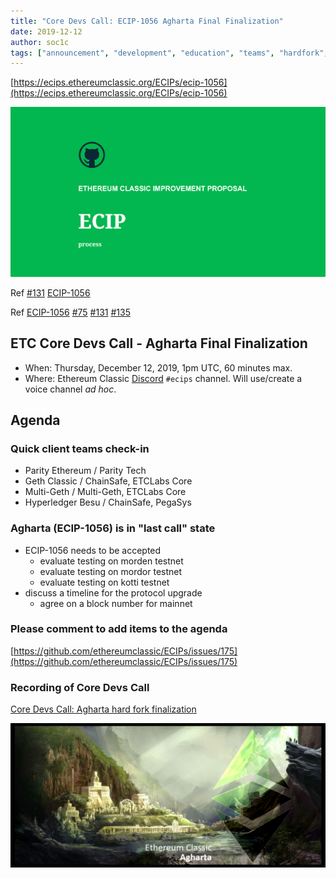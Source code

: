 ```yaml
---
title: "Core Devs Call: ECIP-1056 Agharta Final Finalization"
date: 2019-12-12
author: soc1c
tags: ["announcement", "development", "education", "teams", "hardfork", "media"]
---
```


[https://ecips.ethereumclassic.org/ECIPs/ecip-1056](https://ecips.ethereumclassic.org/ECIPs/ecip-1056)

![ETC Core Devs Call - Agharta Final Finalization](./ethereum_classic_ecip_wallpaper.png)

Ref [#131](https://github.com/ethereumclassic/ECIPs/issues/131) [ECIP-1056](https://github.com/ethereumclassic/ECIPs/blob/master/_specs/ecip-1056.md)

Ref [ECIP-1056](https://ecips.ethereumclassic.org/ECIPs/ecip-1056) [#75](https://github.com/ethereumclassic/ECIPs/pull/75) [#131](https://github.com/ethereumclassic/ECIPs/issues/131) [#135](https://github.com/ethereumclassic/ECIPs/issues/135)

## ETC Core Devs Call - Agharta Final Finalization

* When: Thursday, December 12, 2019, 1pm UTC, 60 minutes max.
* Where: Ethereum Classic [Discord](https://discord.gg/hQs894U) `#ecips` channel. Will use/create a voice channel *ad hoc*.

## Agenda

### Quick client teams check-in

* Parity Ethereum / Parity Tech
* Geth Classic / ChainSafe, ETCLabs Core
* Multi-Geth / Multi-Geth, ETCLabs Core
* Hyperledger Besu / ChainSafe, PegaSys

### Agharta (ECIP-1056) is in "last call" state

* ECIP-1056 needs to be accepted
    * evaluate testing on morden testnet
    * evaluate testing on mordor testnet
    * evaluate testing on kotti testnet
* discuss a timeline for the protocol upgrade
    * agree on a block number for mainnet

### Please comment to add items to the agenda

[https://github.com/ethereumclassic/ECIPs/issues/175](https://github.com/ethereumclassic/ECIPs/issues/175)

### Recording of Core Devs Call

[Core Devs Call:  Agharta hard fork finalization](https://youtu.be/vipvH21tXgc)

![ETC Core Devs Call - Agharta Final Finalization](./hardfork_agharta.png)
